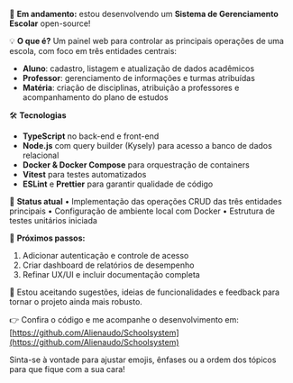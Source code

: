 
🚀 **Em andamento:** estou desenvolvendo um **Sistema de Gerenciamento Escolar** open-source!

 💡 **O que é?**
 Um painel web para controlar as principais operações de uma escola, com foco em três entidades centrais:

 * **Aluno**: cadastro, listagem e atualização de dados acadêmicos
 * **Professor**: gerenciamento de informações e turmas atribuídas
 * **Matéria**: criação de disciplinas, atribuição a professores e acompanhamento do plano de estudos

 🛠️ **Tecnologias**

 * **TypeScript** no back-end e front-end
 * **Node.js** com query builder (Kysely) para acesso a banco de dados relacional
 * **Docker & Docker Compose** para orquestração de containers
 * **Vitest** para testes automatizados
 * **ESLint** e **Prettier** para garantir qualidade de código

 🔄 **Status atual**
 • Implementação das operações CRUD das três entidades principais
 • Configuração de ambiente local com Docker
 • Estrutura de testes unitários iniciada

 📌 **Próximos passos:**

 1. Adicionar autenticação e controle de acesso
 2. Criar dashboard de relatórios de desempenho
 3. Refinar UX/UI e incluir documentação completa

 💬 Estou aceitando sugestões, ideias de funcionalidades e feedback para tornar o projeto ainda mais robusto.

 👉 Confira o código e me acompanhe o desenvolvimento em:
 [https://github.com/Alienaudo/Schoolsystem](https://github.com/Alienaudo/Schoolsystem)

Sinta-se à vontade para ajustar emojis, ênfases ou a ordem dos tópicos para que fique com a sua cara!
